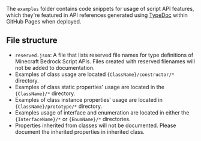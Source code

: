 The `examples` folder contains code snippets for usage of script API features, which they're featured in API references generated using [TypeDoc](https://typedoc.org/) within GitHub Pages when deployed.

## File structure

- `reserved.json`: A file that lists reserved file names for type definitions of Minecraft Bedrock Script APIs. Files created with reserved filenames will not be added to documentation.
- Examples of class usage are located `{ClassName}/constructor/*` directory.
- Examples of class static properties' usage are located in the `{ClassName}/*` directory.
- Examples of class instance properties' usage are located in `{ClassName}/prototype/*` directory.
- Examples usage of interface and enumeration are located in either the `{InterfaceName}/*` or `{EnumName}/*` directories.
- Properties inherited from classes will not be documented. Please document the inherited properties in inherited class.
